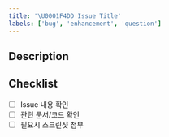 ```yaml
---
title: '\U0001F4DD Issue Title'
labels: ['bug', 'enhancement', 'question']
---
```


## Description

<!-- Please describe the issue or feature request clearly. -->

## Checklist

- [ ] Issue 내용 확인
- [ ] 관련 문서/코드 확인
- [ ] 필요시 스크린샷 첨부
